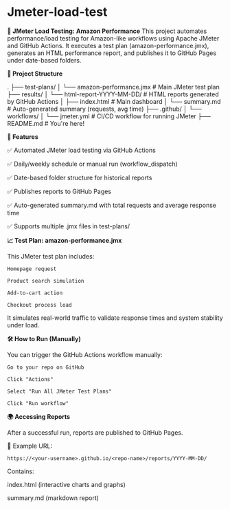 # Jmeter-load-test
**🧪 JMeter Load Testing:**
**Amazon Performance**
This project automates performance/load testing for Amazon-like workflows using Apache JMeter and GitHub Actions.
It executes a test plan (amazon-performance.jmx), generates an HTML performance report, and publishes it to GitHub Pages under date-based folders.

**📂 Project Structure**

.
├── test-plans/
│   └── amazon-performance.jmx         # Main JMeter test plan
├── results/
│   └── html-report-YYYY-MM-DD/        # HTML reports generated by GitHub Actions
│       ├── index.html                 # Main dashboard
│       └── summary.md                 # Auto-generated summary (requests, avg time)
├── .github/
│   └── workflows/
│       └── jmeter.yml                 # CI/CD workflow for running JMeter
├── README.md                          # You're here!



**🚀 Features**

✅ Automated JMeter load testing via GitHub Actions

✅ Daily/weekly schedule or manual run (workflow_dispatch)

✅ Date-based folder structure for historical reports

✅ Publishes reports to GitHub Pages

✅ Auto-generated summary.md with total requests and average response time

✅ Supports multiple .jmx files in test-plans/


**📈 Test Plan: amazon-performance.jmx**


This JMeter test plan includes:

    Homepage request
    
    Product search simulation
    
    Add-to-cart action
    
    Checkout process load

It simulates real-world traffic to validate response times and system stability under load.


**🛠️ How to Run (Manually)**

You can trigger the GitHub Actions workflow manually:

    Go to your repo on GitHub
    
    Click "Actions"
    
    Select "Run All JMeter Test Plans"
    
    Click "Run workflow"
    

  **🌍 Accessing Reports**

  
After a successful run, reports are published to GitHub Pages.

📄 Example URL:

    https://<your-username>.github.io/<repo-name>/reports/YYYY-MM-DD/

Contains:

index.html (interactive charts and graphs)
    
summary.md (markdown report)


